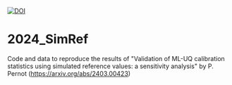 

[![DOI](https://zenodo.org/badge/DOI/10.5281/zenodo.10730985.svg)](https://doi.org/10.5281/zenodo.10730985)


# 2024_SimRef

Code and data to reproduce the results of 
"Validation of ML-UQ calibration statistics using simulated reference values: a sensitivity analysis" by P. Pernot (https://arxiv.org/abs/2403.00423)
